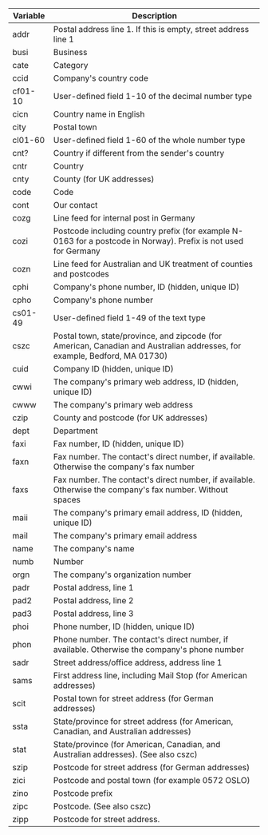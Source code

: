<!-- markdownlint-disable-file MD041 -->
| Variable | Description |
|---|---|
| addr | Postal address line 1. If this is empty, street address line 1 |
| busi | Business |
| cate | Category |
| ccid | Company's country code |
| cf01-10 | User-defined field 1-10 of the decimal number type |
| cicn | Country name in English |
| city | Postal town |
| cl01-60 | User-defined field 1-60 of the whole number type |
| cnt? | Country if different from the sender's country |
| cntr | Country |
| cnty | County (for UK addresses) |
| code | Code |
| cont | Our contact |
| cozg | Line feed for internal post in Germany |
| cozi | Postcode including country prefix (for example N-0163 for a postcode in Norway). Prefix is not used for Germany |
| cozn | Line feed for Australian and UK treatment of counties and postcodes |
| cphi | Company's phone number, ID (hidden, unique ID) |
| cpho | Company's phone number |
| cs01-49 | User-defined field 1-49 of the text type |
| cszc | Postal town, state/province, and zipcode (for American, Canadian and Australian addresses, for example, Bedford, MA 01730) |
| cuid | Company ID (hidden, unique ID) |
| cwwi | The company's primary web address, ID (hidden, unique ID) |
| cwww | The company's primary web address |
| czip | County and postcode (for UK addresses) |
| dept | Department |
| faxi | Fax number, ID (hidden, unique ID) |
| faxn | Fax number. The contact's direct number, if available. Otherwise the company's fax number |
| faxs | Fax number. The contact's direct number, if available. Otherwise the company's fax number. Without spaces |
| maii | The company's primary email address, ID (hidden, unique ID) |
| mail | The company's primary email address |
| name | The company's name |
| numb | Number |
| orgn | The company's organization number |
| padr | Postal address, line 1 |
| pad2 | Postal address, line 2 |
| pad3 | Postal address, line 3 |
| phoi | Phone number, ID (hidden, unique ID) |
| phon | Phone number. The contact's direct number, if available. Otherwise the company's phone number |
| sadr | Street address/office address, address line 1 |
| sams | First address line, including Mail Stop (for American addresses) |
| scit | Postal town for street address (for German addresses) |
| ssta | State/province for street address (for American, Canadian, and Australian addresses) |
| stat | State/province (for American, Canadian, and Australian addresses). (See also cszc) |
| szip | Postcode for street address (for German addresses) |
| zici | Postcode and postal town (for example 0572 OSLO) |
| zino | Postcode prefix |
| zipc | Postcode. (See also cszc) |
| zipp | Postcode for street address. |
